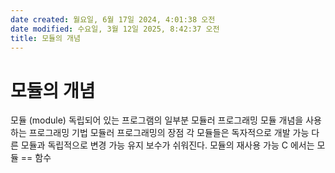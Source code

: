 ```yaml
---
date created: 월요일, 6월 17일 2024, 4:01:38 오전
date modified: 수요일, 3월 12일 2025, 8:42:37 오전
title: 모듈의 개념
---
```


# 모듈의 개념

모듈 (module)
 독립되어 있는 프로그램의 일부분
모듈러 프로그래밍
 모듈 개념을 사용하는 프로그래밍 기법
모듈러 프로그래밍의 장점
 각 모듈들은 독자적으로 개발 가능
 다른 모듈과 독립적으로 변경 가능
 유지 보수가 쉬워진다.
 모듈의 재사용 가능
C 에서는 모듈 == 함수

